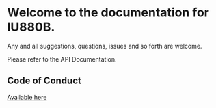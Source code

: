 # Welcome to the documentation for IU880B.

Any and all suggestions, questions, issues and so forth are welcome.


Please refer to the API Documentation.

## Code of Conduct

[Available here](~/CODE_OF_CONDUCT.md)
